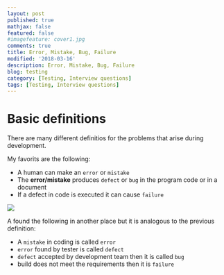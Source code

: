 ```yaml
---
layout: post
published: true
mathjax: false
featured: false
#imagefeature: cover1.jpg
comments: true
title: Error, Mistake, Bug, Failure
modified: '2018-03-16'
description: Error, Mistake, Bug, Failure
blog: testing
category: [Testing, Interview questions]
tags: [Testing, Interview questions]
---
```

# Basic definitions

There are many different definitios for the problems that arise during development. 

My favorits are the following:
- A human can make an `error` or `mistake`
- The **error/mistake** produces `defect` or `bug` in the program code or in a document
- If a defect in code is executed it can cause `failure`
<img src="{{site.url}}{{site.image_folder}}/testing/error-mistake.png"  />



A found the following in another place but it is analogous to the previous definition:
- A `mistake` in coding is called `error`
- `error` found by tester is called `defect`
- `defect` accepted by development team then it is called `bug`
- build does not meet the requirements then it is `failure`